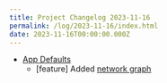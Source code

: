 ```yaml
---
title: Project Changelog 2023-11-16
permalink: /log/2023-11-16/index.html
date: 2023-11-16T00:00:00.000Z
---
```


- [App Defaults](https://defaults.rknight.me) 
    - [feature] Added [network graph](https://defaults.rknight.me/network)